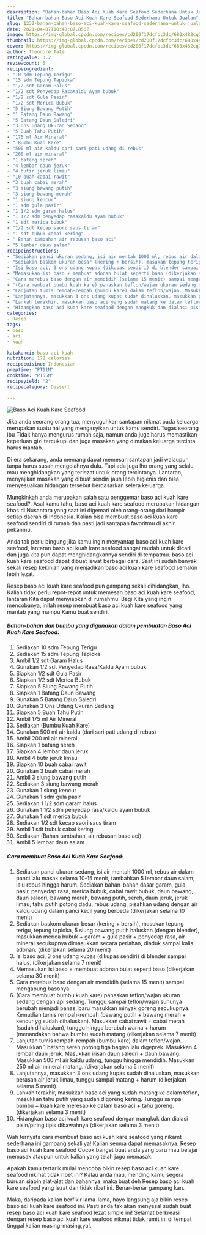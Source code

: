 ```yaml
---
description: "Bahan-bahan Baso Aci Kuah Kare Seafood Sederhana Untuk Jualan"
title: "Bahan-bahan Baso Aci Kuah Kare Seafood Sederhana Untuk Jualan"
slug: 1232-bahan-bahan-baso-aci-kuah-kare-seafood-sederhana-untuk-jualan
date: 2021-04-07T10:48:07.850Z
image: https://img-global.cpcdn.com/recipes/cd200f17dcfbc3dc/680x482cq70/baso-aci-kuah-kare-seafood-foto-resep-utama.jpg
thumbnail: https://img-global.cpcdn.com/recipes/cd200f17dcfbc3dc/680x482cq70/baso-aci-kuah-kare-seafood-foto-resep-utama.jpg
cover: https://img-global.cpcdn.com/recipes/cd200f17dcfbc3dc/680x482cq70/baso-aci-kuah-kare-seafood-foto-resep-utama.jpg
author: Theodore Tate
ratingvalue: 3.2
reviewcount: 5
recipeingredient:
- "10 sdm Tepung Terigu"
- "15 sdm Tepung Tapioka"
- "1/2 sdt Garam Halus"
- "1/2 sdt Penyedap RasaKaldu Ayam bubuk"
- "1/2 sdt Gula Pasir"
- "1/2 sdt Merica Bubuk"
- "5 Siung Bawang Putih"
- "1 Batang Daun Bawang"
- "5 Batang Daun Saledri"
- "3 Ons Udang Ukuran Sedang"
- "5 Buah Tahu Putih"
- "175 ml Air Mineral"
- " Bumbu Kuah Kare"
- "500 ml air kaldu dari sari pati udang di rebus"
- "200 ml air mineral"
- "1 batang sereh"
- "4 lembar daun jeruk"
- "4 butir jeruk limau"
- "10 buah cabai rawit"
- "3 buah cabai merah"
- "3 siung bawang putih"
- "3 siung bawang merah"
- "1 siung kencur"
- "1 sdm gula pasir"
- "1 1/2 sdm garam halus"
- "1 1/2 sdm penyedap rasakaldu ayam bubuk"
- "1 sdt merica bubuk"
- "1/2 sdt kecap saori saus tiram"
- "1 sdt bubuk cabai kering"
- " Bahan tambahan air rebusan baso aci"
- "5 lembar daun salam"
recipeinstructions:
- "Sediakan panci ukuran sedang, isi air mentah 1000 ml, rebus air dalam panci lalu masak selama 10-15 menit, tambahkan 5 lembar daun salam, lalu rebus hingga harum. Sediakan bahan-bahan dasar garam, gula pasir, penyedap rasa, merica bubuk, cabai rawit bubuk, daun bawang, daun saledri, bawang merah, bawang putih, sereh, daun jeruk, jeruk limau, tahu putih potong dadu, rebus udang, pisahkan udang dengan air kaldu udang dalam panci kecil yang berbeda (dikerjakan selama 10 menit)"
- "Sediakan baskom ukuran besar (kering + bersih), masukan tepung terigu, tepung tapioka, 5 siung bawang putih haluskan (dengan blender), masukkan merica bubuk + garam + gula pasir + penyedap rasa, air mineral secukupnya dimasukkan secara perlahan, diaduk sampai kalis adonan. (dikerjakan selama 20 menit)"
- "Isi baso aci, 3 ons udang kupas (dikupas sendiri) di blender sampai halus. (dikerjakan selama 7 menit)"
- "Memasukan isi baso + membuat adonan bulat seperti baso (dikerjakan selama 30 menit)"
- "Cara merebus baso dengan air mendidih (selama 15 menit) sampai mengapung basonya"
- "(Cara membuat bumbu kuah kare) panaskan teflon/wajan ukuran sedang dengan api sedang. Tunggu sampai teflon/wajan suhunya berubah menjadi panas, baru masukkan minyak goreng secukupnya. Kemudian tumis rempah-rempah (bawang putih + bawang merah + kencur yg sudah dihaluskan). Masukkan cabai rawit + cabai merah (sudah dihaluskan), tunggu hingga berubah warna + harum (menandakan bahwa bumbu sudah matang (dikerjakan selama 7 menit)"
- "Lanjutan tumis rempah-rempah (bumbu kare) dalam teflon/wajan. Masukkan 1 batang sereh potong tiga bagian lalu digeprek. Masukkan 4 lembar daun jeruk. Masukkan irisan daun saledri + daun bawang. Masukkan 500 ml air kaldu udang, tunggu hingga mendidih. Masukkan 250 ml air mineral matang. (dikerjakan selama 5 menit)"
- "Lanjutannya, masukkan 3 ons udang kupas sudah dihaluskan, masukkan perasan air jeruk limau, tunggu sampai matang + harum (dikerjakan selama 5 menit)."
- "Lankah terakhir, masukkan baso aci yang sudah matang ke dalam teflon, masukkan tahu putih yang sudah digoreng kering. Tunggu sampai bumbu + kuah kare meresap ke dalam baso aci + tahu goreng. (dikerjakan selama 3 menit)"
- "Hidangkan baso aci kuah kare seafood dengan mangkuk dan dialasi pisin/piring tipis dibawahnya (dikerjakan selama 3 menit)"
categories:
- Resep
tags:
- baso
- aci
- kuah

katakunci: baso aci kuah 
nutrition: 172 calories
recipecuisine: Indonesian
preptime: "PT11M"
cooktime: "PT55M"
recipeyield: "2"
recipecategory: Dessert

---
```



![Baso Aci Kuah Kare Seafood](https://img-global.cpcdn.com/recipes/cd200f17dcfbc3dc/680x482cq70/baso-aci-kuah-kare-seafood-foto-resep-utama.jpg)

Jika anda seorang orang tua, menyuguhkan santapan nikmat pada keluarga merupakan suatu hal yang mengasyikan untuk kamu sendiri. Tugas seorang ibu Tidak hanya mengurus rumah saja, namun anda juga harus memastikan keperluan gizi tercukupi dan juga masakan yang dimakan keluarga tercinta harus mantab.

Di era  sekarang, anda memang dapat memesan santapan jadi walaupun tanpa harus susah mengolahnya dulu. Tapi ada juga lho orang yang selalu mau menghidangkan yang terlezat untuk orang tercintanya. Lantaran, menyajikan masakan yang dibuat sendiri jauh lebih higienis dan bisa menyesuaikan hidangan tersebut berdasarkan selera keluarga. 



Mungkinkah anda merupakan salah satu penggemar baso aci kuah kare seafood?. Asal kamu tahu, baso aci kuah kare seafood merupakan hidangan khas di Nusantara yang saat ini digemari oleh orang-orang dari hampir setiap daerah di Indonesia. Kalian bisa membuat baso aci kuah kare seafood sendiri di rumah dan pasti jadi santapan favoritmu di akhir pekanmu.

Anda tak perlu bingung jika kamu ingin menyantap baso aci kuah kare seafood, lantaran baso aci kuah kare seafood sangat mudah untuk dicari dan juga kita pun dapat menghidangkannya sendiri di tempatmu. baso aci kuah kare seafood dapat dibuat lewat berbagai cara. Saat ini sudah banyak sekali resep kekinian yang menjadikan baso aci kuah kare seafood semakin lebih lezat.

Resep baso aci kuah kare seafood pun gampang sekali dihidangkan, lho. Kalian tidak perlu repot-repot untuk memesan baso aci kuah kare seafood, lantaran Kita dapat menyiapkan di rumahmu. Bagi Kita yang ingin mencobanya, inilah resep membuat baso aci kuah kare seafood yang mantab yang mampu Kamu buat sendiri.

<!--inarticleads1-->

##### Bahan-bahan dan bumbu yang digunakan dalam pembuatan Baso Aci Kuah Kare Seafood:

1. Sediakan 10 sdm Tepung Terigu
1. Sediakan 15 sdm Tepung Tapioka
1. Ambil 1/2 sdt Garam Halus
1. Gunakan 1/2 sdt Penyedap Rasa/Kaldu Ayam bubuk
1. Siapkan 1/2 sdt Gula Pasir
1. Siapkan 1/2 sdt Merica Bubuk
1. Siapkan 5 Siung Bawang Putih
1. Siapkan 1 Batang Daun Bawang
1. Gunakan 5 Batang Daun Saledri
1. Gunakan 3 Ons Udang Ukuran Sedang
1. Siapkan 5 Buah Tahu Putih
1. Ambil 175 ml Air Mineral
1. Sediakan  (Bumbu Kuah Kare)
1. Gunakan 500 ml air kaldu (dari sari pati udang di rebus)
1. Ambil 200 ml air mineral
1. Siapkan 1 batang sereh
1. Siapkan 4 lembar daun jeruk
1. Ambil 4 butir jeruk limau
1. Siapkan 10 buah cabai rawit
1. Gunakan 3 buah cabai merah
1. Ambil 3 siung bawang putih
1. Sediakan 3 siung bawang merah
1. Gunakan 1 siung kencur
1. Gunakan 1 sdm gula pasir
1. Sediakan 1 1/2 sdm garam halus
1. Gunakan 1 1/2 sdm penyedap rasa/kaldu ayam bubuk
1. Gunakan 1 sdt merica bubuk
1. Sediakan 1/2 sdt kecap saori saus tiram
1. Ambil 1 sdt bubuk cabai kering
1. Sediakan  (Bahan tambahan, air rebusan baso aci)
1. Ambil 5 lembar daun salam




<!--inarticleads2-->

##### Cara membuat Baso Aci Kuah Kare Seafood:

1. Sediakan panci ukuran sedang, isi air mentah 1000 ml, rebus air dalam panci lalu masak selama 10-15 menit, tambahkan 5 lembar daun salam, lalu rebus hingga harum. Sediakan bahan-bahan dasar garam, gula pasir, penyedap rasa, merica bubuk, cabai rawit bubuk, daun bawang, daun saledri, bawang merah, bawang putih, sereh, daun jeruk, jeruk limau, tahu putih potong dadu, rebus udang, pisahkan udang dengan air kaldu udang dalam panci kecil yang berbeda (dikerjakan selama 10 menit)
1. Sediakan baskom ukuran besar (kering + bersih), masukan tepung terigu, tepung tapioka, 5 siung bawang putih haluskan (dengan blender), masukkan merica bubuk + garam + gula pasir + penyedap rasa, air mineral secukupnya dimasukkan secara perlahan, diaduk sampai kalis adonan. (dikerjakan selama 20 menit)
1. Isi baso aci, 3 ons udang kupas (dikupas sendiri) di blender sampai halus. (dikerjakan selama 7 menit)
1. Memasukan isi baso + membuat adonan bulat seperti baso (dikerjakan selama 30 menit)
1. Cara merebus baso dengan air mendidih (selama 15 menit) sampai mengapung basonya
1. (Cara membuat bumbu kuah kare) panaskan teflon/wajan ukuran sedang dengan api sedang. Tunggu sampai teflon/wajan suhunya berubah menjadi panas, baru masukkan minyak goreng secukupnya. Kemudian tumis rempah-rempah (bawang putih + bawang merah + kencur yg sudah dihaluskan). Masukkan cabai rawit + cabai merah (sudah dihaluskan), tunggu hingga berubah warna + harum (menandakan bahwa bumbu sudah matang (dikerjakan selama 7 menit)
1. Lanjutan tumis rempah-rempah (bumbu kare) dalam teflon/wajan. Masukkan 1 batang sereh potong tiga bagian lalu digeprek. Masukkan 4 lembar daun jeruk. Masukkan irisan daun saledri + daun bawang. Masukkan 500 ml air kaldu udang, tunggu hingga mendidih. Masukkan 250 ml air mineral matang. (dikerjakan selama 5 menit)
1. Lanjutannya, masukkan 3 ons udang kupas sudah dihaluskan, masukkan perasan air jeruk limau, tunggu sampai matang + harum (dikerjakan selama 5 menit).
1. Lankah terakhir, masukkan baso aci yang sudah matang ke dalam teflon, masukkan tahu putih yang sudah digoreng kering. Tunggu sampai bumbu + kuah kare meresap ke dalam baso aci + tahu goreng. (dikerjakan selama 3 menit)
1. Hidangkan baso aci kuah kare seafood dengan mangkuk dan dialasi pisin/piring tipis dibawahnya (dikerjakan selama 3 menit)




Wah ternyata cara membuat baso aci kuah kare seafood yang nikamt sederhana ini gampang sekali ya! Kalian semua dapat memasaknya. Resep baso aci kuah kare seafood Cocok banget buat anda yang baru mau belajar memasak ataupun untuk kalian yang telah jago memasak.

Apakah kamu tertarik mulai mencoba bikin resep baso aci kuah kare seafood nikmat tidak ribet ini? Kalau anda mau, mending kamu segera buruan siapin alat-alat dan bahannya, maka buat deh Resep baso aci kuah kare seafood yang lezat dan tidak ribet ini. Benar-benar gampang kan. 

Maka, daripada kalian berfikir lama-lama, hayo langsung aja bikin resep baso aci kuah kare seafood ini. Pasti anda tak akan menyesal sudah buat resep baso aci kuah kare seafood lezat simple ini! Selamat berkreasi dengan resep baso aci kuah kare seafood nikmat tidak rumit ini di tempat tinggal kalian masing-masing,ya!.

